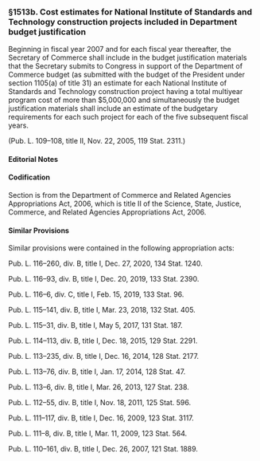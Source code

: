 ### §1513b. Cost estimates for National Institute of Standards and Technology construction projects included in Department budget justification ###

Beginning in fiscal year 2007 and for each fiscal year thereafter, the Secretary of Commerce shall include in the budget justification materials that the Secretary submits to Congress in support of the Department of Commerce budget (as submitted with the budget of the President under section 1105(a) of title 31) an estimate for each National Institute of Standards and Technology construction project having a total multiyear program cost of more than $5,000,000 and simultaneously the budget justification materials shall include an estimate of the budgetary requirements for each such project for each of the five subsequent fiscal years.

(Pub. L. 109–108, title II, Nov. 22, 2005, 119 Stat. 2311.)

#### **Editorial Notes** ####

#### Codification ####

Section is from the Department of Commerce and Related Agencies Appropriations Act, 2006, which is title II of the Science, State, Justice, Commerce, and Related Agencies Appropriations Act, 2006.

#### Similar Provisions ####

Similar provisions were contained in the following appropriation acts:

Pub. L. 116–260, div. B, title I, Dec. 27, 2020, 134 Stat. 1240.

Pub. L. 116–93, div. B, title I, Dec. 20, 2019, 133 Stat. 2390.

Pub. L. 116–6, div. C, title I, Feb. 15, 2019, 133 Stat. 96.

Pub. L. 115–141, div. B, title I, Mar. 23, 2018, 132 Stat. 405.

Pub. L. 115–31, div. B, title I, May 5, 2017, 131 Stat. 187.

Pub. L. 114–113, div. B, title I, Dec. 18, 2015, 129 Stat. 2291.

Pub. L. 113–235, div. B, title I, Dec. 16, 2014, 128 Stat. 2177.

Pub. L. 113–76, div. B, title I, Jan. 17, 2014, 128 Stat. 47.

Pub. L. 113–6, div. B, title I, Mar. 26, 2013, 127 Stat. 238.

Pub. L. 112–55, div. B, title I, Nov. 18, 2011, 125 Stat. 596.

Pub. L. 111–117, div. B, title I, Dec. 16, 2009, 123 Stat. 3117.

Pub. L. 111–8, div. B, title I, Mar. 11, 2009, 123 Stat. 564.

Pub. L. 110–161, div. B, title I, Dec. 26, 2007, 121 Stat. 1889.